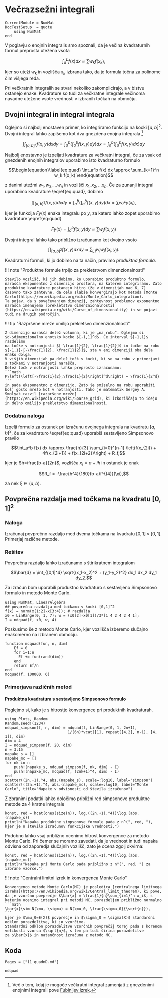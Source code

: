 # Večrazsežni integrali

```@meta
CurrentModule = NumMat
DocTestSetup  = quote
    using NumMat
end
```

V poglavju o enojnih integralis smo spoznali, da je večina kvadraturnih formul preprosta utežena vsota

```math
\int_a^b f(x)dx \approx \sum w_k f(x_k), 
```

kjer so uteži $w_k$ in vozlišča $x_k$ izbrana tako, da je formula točna za polinome čim višjega reda.

Pri večkratnih integralih se stvari nekoliko zakomplicirajo, a v bistvu ostanejo enake. Kvadrature so 
tudi za večkratne integrale večinoma navadne utežene vsote vrednosti v izbranih točkah na območju. 

## Dvojni integral in integral integrala

Oglejmo si najbolj enostaven primer, ko integriramo funkcijo na kocki $[a,b]^2$. 
Dvojni integral lahko zapišemo kot dva gnezdena enojna integrala [^1]

```math
\int\int_{[a,b]^2} f(x,y)dxdy = \int_a^b\left(\int_a^b f(x,y)dy\right)dx = \int_a^b\left(\int_a^b f(x,y)dx\right)dy 
```

Najbolj enostavno je izpeljati kvadrature za večkratni integral, če za vsak od gnezdenih enojnih integralov 
uporabimo isto kvadraturno formulo

```math
\begin{equation}\label{eq:quad}
\int_a^b f(x) dx \approx \sum_{k=1}^n w_k f(x_k)
\end{equation}
```
z danimi utežmi $w_1, w_2, \ldots w_n$ in vozlišči $x_1, x_2, \ldots x_n$. Če za zunanji integral uporabimo kvadrature \eqref{eq:quad}, dobimo

```math
\int\int_{[a,b]^2} f(x,y)dxdy = \int_a^b\left(\int_a^b f(x,y)dy\right)dx = \sum w_i Fy(x_i),
```

kjer je funkcija $Fy(x)$ enaka integralu po $y$, za katero lahko zopet uporabimo kvadrature \eqref{eq:quad}


```math
Fy(x) = \int_a^b f(x,y) dy \approx \sum w_j f(x, y_j)
```

Dvojni integral lahko tako približno izračunamo kot dvojno vsoto 

```math
\begin{equation}\label{eq:quad2d}
\int\int_{[a,b]^2} f(x,y)dxdy \approx \sum_{i,j} w_i w_j f(x_i, y_j).
\end{equation}
```
Kvadraturni formuli, ki jo dobimo na ta način, pravimo *produktna formula*. 

!!! note "Produktne formule trpijo za prekletstvom dimenzionalnosti"

    Število vozlišč, ki jih dobimo, ko uporabimo produktno formulo, narašča eksponentno z dimenzijo prostora, na katerem integriramo. Zato produktne kvadrature postanejo hitro (že v dimenzijah nad 6, 7) časovno tako zahtevne, da celo slabše konvergirajo kot metoda [Monte Carlo](https://en.wikipedia.org/wiki/Monte_Carlo_integration). 
    Ta pojav, da s povečevanjem dimenzij, zahtevnost problemov exponentno narašča imenujemo [prekletstvo dimenznionalnosti](https://en.wikipedia.org/wiki/Curse_of_dimensionality) in se pojavi tudi na drugih področjih.

!!! tip "Razpršene mreže omilijo prekletsvo dimenzionalnosti"

    Z dimenzijo narašča delež volumna, ki je „na robu“. Oglejmo si $d-$dimenzionalno enotsko kocko $[-1,1]^d$. Če interval $[-1,1]$  razdelimo 
    na točke v notranjosti $[-\frac{1}{2}, \frac{1}{2}]$ in točke na robu $[-1,1]-[-\frac{1}{2}, \frac{1}{2}]$, sta v eni dimenziji oba dela enako dolga.
    V višjih dimenzijah pa delež točk v kocki, ki so na robu v primerjavi s točkami v notranjosti narašča.
    Delež točk v notranjosti lahko preprosto izračunamo:
    ```math
    P\left(\left[-\frac{1}{2},\frac{1}{2}\right]^d\right) = \frac{1}{2^d}
    ```
    in pada eksponentno z dimenzijo. Zato je smiselno na robu uporabiti bolj gosto mrežo kot v notranjosti. Tako je matematik Sergey A. Smolyak razvil [razpršene mreže](https://en.wikipedia.org/wiki/Sparse_grid), ki izkoriščajo to idejo in delno omilijo prekletstvo dimenzionalnosti.
 
[^1]:  Več o tem, kdaj je mogoče večkratni integral zamenjati z gnezdenimi enojnimi integrali pove [Fubinijev izrek](https://en.wikipedia.org/wiki/Fubini's_theorem). 

### Dodatna naloga

Izpelji formulo za ostanek pri izračunu dvojnega integrala na kvadratu
$[a,b]^2$, če za kvadraturo \eqref{eq:quad} uporabiš sestavljeno Simpsonovo
pravilo

```math
\int_a^b f(x) dx \approx \frac{h}{3} \sum_{i=0}^{n-1} \left(f(x_{2i}) + 4f(x_{2i+1}) + f(x_{2i+2})\right) + R_f,
```
kjer je $h=\frac{b-a}{2n}$, vozlišča $x_i = a +ih$ in ostanek je enak

```math
R_f = -\frac{h^4}{180}(b-a)f^{(4)}(\xi),
```

za nek $\xi\in (a,b)$.

## Povprečna razdalja med točkama na kvadratu $[0,1]^2$

### Naloga

Izračunaj povprečno razdaljo med dvema točkama na kvadratu $[0,1]\times[0,1]$. Primerjaj različne metode.

### Rešitev 
Povprečna razdaljo lahko izračunamo s štirikratnem integralom

```math
\bar{d} = \int_{[0,1]^4} \sqrt{(x_1-x_2)^2 + (y_1-y_2)^2} dx_1 dx_2 dy_1 dy_2.
```

Za izračun bom uporabili produktno kvadraturo s sestavljeno Simpsonovo formulo in metodo Monte Carlo.

```@example razdalja
using NumMat, LinearAlgebra
## povprečna razdalja med točkama v kocki [0,1]^2
f(x) = norm(x[1:2]-x[3:4]); # razdalja
x0 = LinRange(0, 1, 7); w = (x0[2]-x0[1])/3*[1 4 2 4 2 4 1];
I = ndquad(f, x0, w, 4)
```

Poskusimo še z metodo Monte Carlo, kjer vozlišča izberemo slučajno enakomerno na izbranem območju.

```@example razdalja
function mcquad(fun, n, dim)
    Ef = 0
    for i=1:n
      Ef += fun(rand(dim))
    end
    return Ef/n
end
mcquad(f, 100000, 6)
```

### Primerjava različnih metod

#### Produktna kvadratura s sestavljeno Simpsonovo formulo

Poglejmo si, kako je s hitrostjo konvergence pri produktnih kvadraturah.

```@example razdalja
using Plots, Random
Random.seed!(1234)
ndquad_simpson(f, n, dim) = ndquad(f, LinRange(0, 1, 2n+1), 
                            1/(6n)*vcat([1], repeat([4,2], n-1), [4, 1]), dim)
dim = 4
I = ndquad_simpson(f, 20, dim)
n = 3:15
napake_s = []
napake_mc = []
for nk in n
    push!(napake_s, ndquad_simpson(f, nk, dim) - I)
    push!(napake_mc, mcquad(f, (2nk+1)^4, dim) - I)
end
scatter((2n.+1).^4, abs.(napake_s), scale=:log10, label="simpson")
scatter!((2n.+1).^4, abs.(napake_mc), scale=:log10, label="Monte Carlo", title="Napake v odvisnosti od števila izračunov")
```
Z zbranimi podatki lahko določimo približni red simpsonove produktne metode za 4 kratne integrale

```@example razdalja
konst, red = hcat(ones(size(n)), log.((2n.+1).^4))\log.(abs.(napake_s)) 
println("Napaka produktne simpsonove formule pada z n^(", red, "), kjer je n število izračunov funkcijske vrednosti.")
```
Podobno lahko vsaj približno ocenimo hitrost konvergence za metodo Monte Carlo. Pri čemer se moramo zavedati, da je 
vrednost in tudi napaka odvisna od zaporedja slučajnih vozlišč, zato je ocena zgolj okvirna:

```@example razdalja
konst, red = hcat(ones(size(n)), log.((2n.+1).^4))\log.(abs.(napake_mc))
println("Napaka pri Monte Carlo pada približno z n^(", red, ") za izbrane vzorce.")
```

!!! note "Centralni limitni izrek in konvergenca Monte Carlo"

    Konvergenco metode Monte Carlo(MC) je posledica [centralnega limitnega izreka](https://en.wikipedia.org/wiki/Central_limit_theorem), ki pove, 
    da je vzorčno povprečje $\bar{x} = \frac{1}{n}\sum_{i=1}^n x_i$, s katerim ocenimo integral pri metodi MC, porazdeljen približno normalno
    ```math
    \bar{x}\sim N(\mu, \sigma) = N(\mu_0, \frac{\sigma_0}{\sqrt{n}}),
    ```
    kjer je $\mu_0=E(X)$ povprečje in $\sigma_0 = \sigma(X)$ standardni odklon porazdelitve, ki jo vzorčimo.
    Standardni odklon porazdelitve vzorčnih povprečij torej pada s korenom velikosti vzorca $\sqrt{n}$, s tem pa tudi širina porazdelitve 
    za $\bar{x}$ in natančnost izračuna z metodo MC. 

## Koda

```@index
Pages = ["11_quadnD.md"]
```

```@docs
ndquad
```